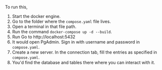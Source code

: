 To run this,
1. Start the docker engine.
2. Go to the folder where the `compose.yaml` file lives.
3. Open a terminal in that file path.
4. Run the command `docker-compose up -d --build`.
5. Run Go to http://localhost:5432
6. It would open PgAdmin. Sign in with username and password in `compose.yaml`.
7. Create a new server. In the connection tab, fill the entries as specified in `compose.yaml`.
8. You'd find the database and tables there where you can interact with it.
